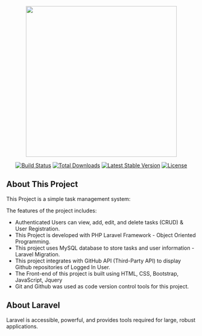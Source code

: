 <p align="center"><a href="#" target="_blank"><img src="https://raw.githubusercontent.com/laravel/art/master/logo-lockup/5%20SVG/2%20CMYK/1%20Full%20Color/laravel-logolockup-cmyk-red.svg" width="400"></a></p>

<p align="center">
<a href="#"><img src="https://travis-ci.org/laravel/framework.svg" alt="Build Status"></a>
<a href="#"><img src="https://img.shields.io/packagist/dt/laravel/framework" alt="Total Downloads"></a>
<a href="#"><img src="https://img.shields.io/packagist/v/laravel/framework" alt="Latest Stable Version"></a>
<a href="#"><img src="https://img.shields.io/packagist/l/laravel/framework" alt="License"></a>
</p>

## About This Project

This Project is a simple task management system:

The features of the project includes:

- Authenticated Users can view, add, edit, and delete tasks (CRUD) & User Registration.
- This Project is developed with PHP Laravel Framework - Object Oriented Programming.
- This project uses MySQL database to store tasks and user information - Laravel Migration.
- This project integrates with GitHub API (Third-Party API) to display Github repositories of Logged In User.
- The Front-end of this project is built using HTML, CSS, Bootstrap, JavaScript, Jquery 
- Git and Github was used as code version control tools for this project.


## About Laravel

Laravel is accessible, powerful, and provides tools required for large, robust applications.